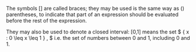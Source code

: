 The symbols [] are called braces; they may be used is the same way as ()
parentheses, to indicate that part of an expression should be evaluated
before the rest of the expression.

They may also be used to denote a closed interval: [0,1] means the set
$ \{ x : 0 \leq x \leq 1 \} , $ i.e. the set of numbers between 0 and 1,
including 0 and 1.
